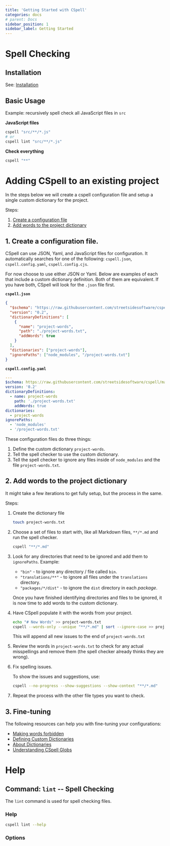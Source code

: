 ```yaml
---
title: 'Getting Started with CSpell'
categories: docs
# parent: Docs
sidebar_position: 1
sidebar_label: Getting Started
---
```


# Spell Checking

## Installation

See: [Installation](./installation.md)

## Basic Usage

Example: recursively spell check all JavaScript files in `src`

**JavaScript files**

```sh
cspell "src/**/*.js"
# or
cspell lint "src/**/*.js"
```

**Check everything**

```sh
cspell "**"
```

# Adding CSpell to an existing project

In the steps below we will create a cspell configuration file and setup a single custom dictionary for the project.

Steps:

1. [Create a configuration file](#1-create-a-configuration-file)
1. [Add words to the project dictionary](#2-add-words-to-the-project-dictionary)

## 1. Create a configuration file.

CSpell can use JSON, Yaml, and JavaScript files for configuration. It automatically searches for one of the following: `cspell.json`, `cspell.config.yaml`, `cspell.config.cjs`.

For now choose to use either JSON or Yaml. Below are examples of each that include a custom dictionary definition. Both of them are equivalent. If you have both, CSpell will look for the `.json` file first.

**`cspell.json`**

```json
{
  "$schema": "https://raw.githubusercontent.com/streetsidesoftware/cspell/main/cspell.schema.json",
  "version": "0.2",
  "dictionaryDefinitions": [
    {
      "name": "project-words",
      "path": "./project-words.txt",
      "addWords": true
    }
  ],
  "dictionaries": ["project-words"],
  "ignorePaths": ["node_modules", "/project-words.txt"]
}
```

**`cspell.config.yaml`**

```yaml
---
$schema: https://raw.githubusercontent.com/streetsidesoftware/cspell/main/cspell.schema.json
version: '0.2'
dictionaryDefinitions:
  - name: project-words
    path: './project-words.txt'
    addWords: true
dictionaries:
  - project-words
ignorePaths:
  - 'node_modules'
  - '/project-words.txt'
```

These configuration files do three things:

1. Define the custom dictionary `project-words`.
1. Tell the spell checker to use the custom dictionary.
1. Tell the spell checker to ignore any files inside of `node_modules` and the file `project-words.txt`.

## 2. Add words to the project dictionary

It might take a few iterations to get fully setup, but the process in the same.

Steps:

1. Create the dictionary file

   ```sh
   touch project-words.txt
   ```

1. Choose a set of files to start with, like all Markdown files, `**/*.md` and run the spell checker.

   ```sh
   cspell "**/*.md"
   ```

1. Look for any directories that need to be ignored and add them to `ignorePaths`. Example:

   - `"bin"` - to ignore any directory / file called `bin`.
   - `"translations/**"` - to ignore all files under the `translations` directory.
   - `"packages/*/dist"` - to ignore the `dist` directory in each _package_.

   Once you have finished identifying directories and files to be ignored, it is now time to add words to the custom dictionary.

1. Have CSpell populate it with the words from your project.

   ```sh
   echo "# New Words" >> project-words.txt
   cspell --words-only --unique "**/*.md" | sort --ignore-case >> project-words.txt
   ```

   This will append all new issues to the end of `project-words.txt`

1. Review the words in `project-words.txt` to check for any actual misspellings and remove them (the spell checker already thinks they are wrong).

1. Fix spelling issues.

   To show the issues and suggestions, use:

   ```sh
   cspell --no-progress --show-suggestions --show-context "**/*.md"
   ```

1. Repeat the process with the other file types you want to check.

## 3. Fine-tuning

The following resources can help you with fine-tuning your configurations:

- [Making words forbidden](./forbidden-words.md)
- [Defining Custom Dictionaries](./dictionaries-custom.md)
- [About Dictionaries](./dictionaries.md)
- [Understanding CSpell Globs](./globs.md)

# Help

## Command: `lint` -- Spell Checking

The `lint` command is used for spell checking files.

### Help

```sh
cspell lint --help
```

### Options

<!-- {% include  generated-docs/help-lint.md %} -->
